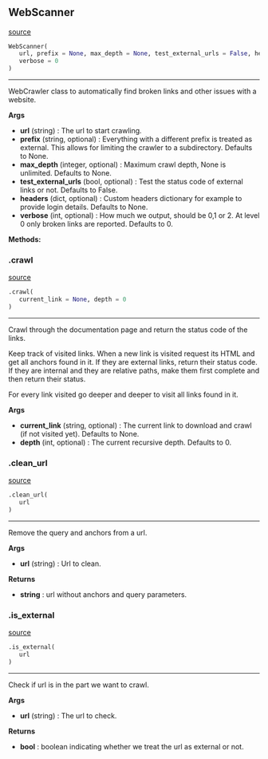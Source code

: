 #


## WebScanner
[source](https://github.com/F3licity/WebScanner/blob/main/webscanner.py/#L10)
```python 
WebScanner(
   url, prefix = None, max_depth = None, test_external_urls = False, headers = None,
   verbose = 0
)
```


---
WebCrawler class to automatically find broken links and other issues with a website.


**Args**

* **url** (string) : The url to start crawling.
* **prefix** (string, optional) : Everything with a different prefix is treated as external.
    This allows for limiting the crawler to a subdirectory. Defaults to None.
* **max_depth** (integer, optional) : Maximum crawl depth, None is unlimited. Defaults to None.
* **test_external_urls** (bool, optional) : Test the status code of external links or not. Defaults to False.
* **headers** (dict, optional) : Custom headers dictionary for example to provide login details. Defaults to None.
* **verbose** (int, optional) : How much we output, should be 0,1 or 2. At level 0 only broken links are reported. Defaults to 0.



**Methods:**


### .crawl
[source](https://github.com/F3licity/WebScanner/blob/main/webscanner.py/#L71)
```python
.crawl(
   current_link = None, depth = 0
)
```

---
Crawl through the documentation page and return the status code of the links.

Keep track of visited links. When a new link is visited request its HTML and get all anchors found in it.
If they are external links, return their status code. If they are internal and they are relative paths,
make them first complete and then return their status.

For every link visited go deeper and deeper to visit all links found in it.


**Args**

* **current_link** (string, optional) : The current link to download and crawl (if not visited yet). Defaults to None.
* **depth** (int, optional) : The current recursive depth. Defaults to 0.


### .clean_url
[source](https://github.com/F3licity/WebScanner/blob/main/webscanner.py/#L123)
```python
.clean_url(
   url
)
```

---
Remove the query and anchors from a url.


**Args**

* **url** (string) : Url to clean.


**Returns**

* **string**  : url without anchors and query parameters.


### .is_external
[source](https://github.com/F3licity/WebScanner/blob/main/webscanner.py/#L135)
```python
.is_external(
   url
)
```

---
Check if url is in the part we want to crawl.


**Args**

* **url** (string) : The url to check.


**Returns**

* **bool**  : boolean indicating whether we treat the url as external or not.

